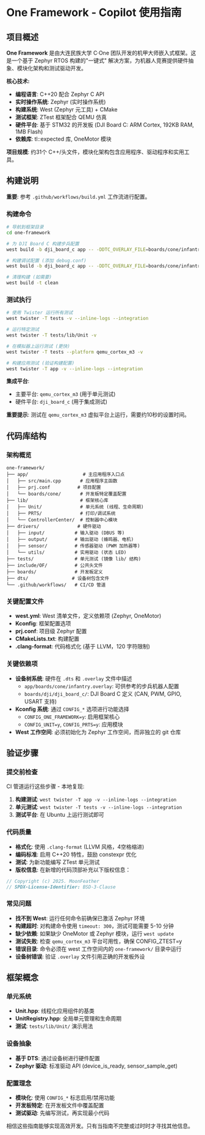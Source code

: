 # One Framework - Copilot 使用指南

## 项目概述

**One Framework** 是由大连民族大学 C·One 团队开发的机甲大师嵌入式框架。这是一个基于 Zephyr RTOS 构建的"一键式"
解决方案，为机器人竞赛提供硬件抽象、模块化架构和测试驱动开发。

**核心技术:**

- **编程语言**: C++20 配合 Zephyr C API
- **实时操作系统**: Zephyr (实时操作系统)
- **构建系统**: West (Zephyr 元工具) + CMake
- **测试框架**: ZTest 框架配合 QEMU 仿真
- **硬件平台**: 基于 STM32 的开发板 (DJI Board C: ARM Cortex, 192KB RAM, 1MB Flash)
- **依赖库**: tl::expected 库, OneMotor 模块

**项目规模**: 约31个 C++/头文件，模块化架构包含应用程序、驱动程序和实用工具。

## 构建说明

**重要**: 参考 `.github/workflows/build.yml` 工作流进行配置。

### 构建命令

```bash
# 导航到框架目录
cd one-framework

# 为 DJI Board C 构建步兵配置
west build -b dji_board_c app -- -DDTC_OVERLAY_FILE=boards/cone/infantry.overlay

# 构建调试配置 (添加 debug.conf)
west build -b dji_board_c app -- -DDTC_OVERLAY_FILE=boards/cone/infantry.overlay -DOVERLAY_CONFIG=debug.conf

# 清理构建 (如需要)
west build -t clean
```

### 测试执行

```bash
# 使用 Twister 运行所有测试
west twister -T tests -v --inline-logs --integration

# 运行特定测试
west twister -T tests/lib/Unit -v

# 在模拟器上运行测试 (更快)
west twister -T tests --platform qemu_cortex_m3 -v

# 构建应用测试 (验证构建配置)
west twister -T app -v --inline-logs --integration
```

**集成平台**:

- 主要平台: `qemu_cortex_m3` (用于单元测试)
- 硬件平台: `dji_board_c` (用于集成测试)

**重要提示**: 测试在 `qemu_cortex_m3` 虚拟平台上运行，需要约10秒的设置时间。

## 代码库结构

### 架构概览

```
one-framework/
├── app/                    # 主应用程序入口点
│   ├── src/main.cpp       # 应用程序主函数
│   ├── prj.conf          # 项目配置
│   └── boards/cone/       # 开发板特定覆盖配置
├── lib/                   # 框架核心库
│   ├── Unit/              # 单元系统 (线程、生命周期)
│   ├── PRTS/              # 打印/调试系统
│   └── ControllerCenter/  # 控制器中心模块
├── drivers/              # 硬件驱动
│   ├── input/           # 输入驱动 (DBUS 等)
│   ├── output/          # 输出驱动 (蜂鸣器、电机)
│   ├── sensor/          # 传感器驱动 (PWM 加热器等)
│   └── utils/           # 实用驱动 (状态 LED)
├── tests/               # 单元测试 (镜像 lib/ 结构)
├── include/OF/          # 公共头文件
├── boards/              # 开发板定义
├── dts/                # 设备树包含文件
└── .github/workflows/   # CI/CD 管道
```

### 关键配置文件

- **west.yml**: West 清单文件，定义依赖项 (Zephyr, OneMotor)
- **Kconfig**: 框架配置选项
- **prj.conf**: 项目级 Zephyr 配置
- **CMakeLists.txt**: 构建配置
- **.clang-format**: 代码格式化 (基于 LLVM，120 字符限制)

### 关键依赖项

- **设备树系统**: 硬件在 `.dts` 和 `.overlay` 文件中描述
    - `app/boards/cone/infantry.overlay`: 可供参考的步兵机器人配置
    - `boards/dji/dji_board_c/`: DJI Board C 定义 (CAN, PWM, GPIO, USART 支持)
- **Kconfig 系统**: 通过 `CONFIG_*` 选项进行功能选择
    - `CONFIG_ONE_FRAMEWORK=y`: 启用框架核心
    - `CONFIG_UNIT=y`, `CONFIG_PRTS=y`: 应用模块
- **West 工作空间**: 必须初始化为 Zephyr 工作空间，而非独立的 git 仓库

## 验证步骤

### 提交前检查

CI 管道运行这些步骤 - 本地复现:

1. **构建测试**: `west twister -T app -v --inline-logs --integration`
2. **单元测试**: `west twister -T tests -v --inline-logs --integration`
3. **测试平台**: 在 Ubuntu 上运行测试即可

### 代码质量

- **格式化**: 使用 `.clang-format` (LLVM 风格，4空格缩进)
- **编码标准**: 启用 C++20 特性，鼓励 constexpr 优化
- **测试**: 为新功能编写 ZTest 单元测试
- **版权信息**: 在新增的代码顶部补充以下版权信息：

```cpp
// Copyright (c) 2025. MoonFeather
// SPDX-License-Identifier: BSD-3-Clause
```

### 常见问题

- **找不到 West**: 运行任何命令前确保已激活 Zephyr 环境
- **构建超时**: 对构建命令使用 `timeout: 300`，测试可能需要 5-10 分钟
- **缺少依赖**: 如果缺少 OneMotor 或 Zephyr 模块，运行 `west update`
- **测试失败**: 检查 `qemu_cortex_m3` 平台可用性，确保 CONFIG_ZTEST=y
- **错误目录**: 命令必须在 west 工作空间内的 `one-framework/` 目录中运行
- **设备树错误**: 验证 `.overlay` 文件引用正确的开发板外设

## 框架概念

### 单元系统

- **Unit.hpp**: 线程化应用组件的基类
- **UnitRegistry.hpp**: 全局单元管理和生命周期
- **测试**: `tests/lib/Unit/` 演示用法

### 设备抽象

- **基于 DTS**: 通过设备树进行硬件配置
- **Zephyr 驱动**: 标准驱动 API (device_is_ready, sensor_sample_get)

### 配置理念

- **模块化**: 使用 `CONFIG_*` 标志启用/禁用功能
- **开发板特定**: 在开发板文件中覆盖配置
- **测试驱动**: 先编写测试，再实现最小代码

相信这些指南能够实现高效开发。只有当指南不完整或过时时才寻找其他信息。